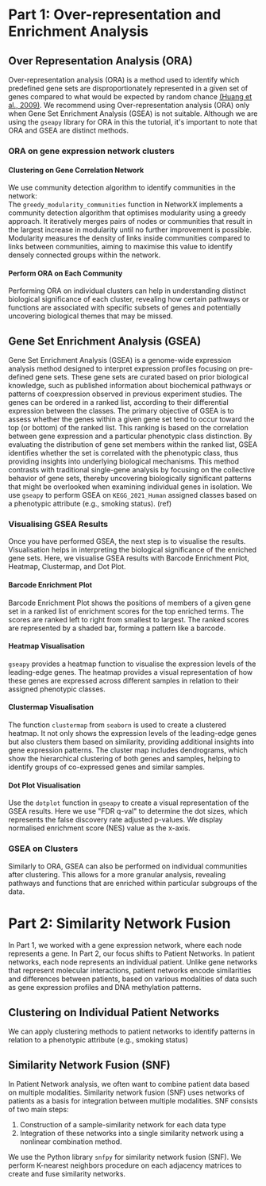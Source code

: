 # Part 1: Over-representation and Enrichment Analysis

## Over Representation Analysis (ORA)

Over-representation analysis (ORA) is a method used to identify which predefined gene sets are disproportionately represented in a given set of genes compared to what would be expected by random chance [(Huang et al., 2009)](https://www.ncbi.nlm.nih.gov/pmc/articles/PMC2615629/). We recommend using Over-representation analysis (ORA) only when Gene Set Enrichment Analysis (GSEA) is not suitable. Although we are using the `gseapy` library for ORA in this the tutorial, it's important to note that ORA and GSEA are distinct methods.

### ORA on gene expression network clusters

#### Clustering on Gene Correlation Network

We use community detection algorithm to identify communities in the network:
\
The `greedy_modularity_communities` function in NetworkX implements a community detection algorithm that optimises modularity using a greedy approach. It iteratively merges pairs of nodes or communities that result in the largest increase in modularity until no further improvement is possible. Modularity measures the density of links inside communities compared to links between communities, aiming to maximise this value to identify densely connected groups within the network.

#### Perform ORA on Each Community

Performing ORA on individual clusters can help in understanding distinct biological significance of each cluster, revealing how certain pathways or functions are associated with specific subsets of genes and potentially uncovering biological themes that may be missed.

## Gene Set Enrichment Analysis (GSEA)

Gene Set Enrichment Analysis (GSEA) is a genome-wide expression analysis method designed to interpret expression profiles focusing on pre-defined gene sets. These gene sets are curated based on prior biological knowledge, such as published information about biochemical pathways or patterns of coexpression observed in previous experiment studies. The genes can be ordered in a ranked list, according to their differential expression between the classes. The primary objective of GSEA is to assess whether the genes within a given gene set tend to occur toward the top (or bottom) of the ranked list. This ranking is based on the correlation between gene expression and a particular phenotypic class distinction. By evaluating the distribution of gene set members within the ranked list, GSEA identifies whether the set is correlated with the phenotypic class, thus providing insights into underlying biological mechanisms. This method contrasts with traditional single-gene analysis by focusing on the collective behavior of gene sets, thereby uncovering biologically significant patterns that might be overlooked when examining individual genes in isolation. We use `gseapy` to perform GSEA on `KEGG_2021_Human` assigned classes based on a phenotypic attribute (e.g., smoking status). (ref)

### Visualising GSEA Results

Once you have performed GSEA, the next step is to visualise the results. Visualisation helps in interpreting the biological significance of the enriched gene sets. Here, we visualise GSEA results with Barcode Enrichment Plot, Heatmap, Clustermap, and Dot Plot. 

#### Barcode Enrichment Plot

Barcode Enrichment Plot shows the positions of members of a given gene set in a ranked list of enrichment scores for the top enriched terms. The scores are ranked left to right from smallest to largest. The ranked scores are represented by a shaded bar, forming a pattern like a barcode. 

#### Heatmap Visualisation

`gseapy` provides a heatmap function to visualise the expression levels of the leading-edge genes. The heatmap provides a visual representation of how these genes are expressed across different samples in relation to their assigned phenotypic classes. 

#### Clustermap Visualisation

The function `clustermap` from `seaborn` is used to create a clustered heatmap. It not only shows the expression levels of the leading-edge genes but also clusters them based on similarity, providing additional insights into gene expression patterns. The cluster map includes dendrograms, which show the hierarchical clustering of both genes and samples, helping to identify groups of co-expressed genes and similar samples.

#### Dot Plot Visualisation

Use the `dotplot` function in `gseapy` to create a visual representation of the GSEA results. Here we use "FDR q-val" to determine the dot sizes, which represents the false discovery rate adjusted p-values. We display normalised enrichment score (NES) value as the x-axis.

### GSEA on Clusters

Similarly to ORA, GSEA can also be performed on individual communities after clustering. This allows for a more granular analysis, revealing pathways and functions that are enriched within particular subgroups of the data.

# Part 2: Similarity Network Fusion

In Part 1, we worked with a gene expression network, where each node represents a gene. In Part 2, our focus shifts to Patient Networks. In patient networks, each node represents an individual patient. Unlike gene networks that represent molecular interactions, patient networks encode similarities and differences between patients, based on various modalities of data such as gene expression profiles and DNA methylation patterns.

## Clustering on Individual Patient Networks

We can apply clustering methods to patient networks to identify patterns in relation to a phenotypic attribute (e.g., smoking status)

## Similarity Network Fusion (SNF)

In Patient Network analysis, we often want to combine patient data based on multiple modalities. Similarity network fusion (SNF) uses networks of patients as a basis for integration between multiple modalities. SNF consists of two main steps: 

1. Construction of a sample-similarity network for each data type 
2. Integration of these networks into a single similarity network using a nonlinear combination method.

We use the Python library `snfpy` for similarity network fusion (SNF). We perform K-nearest neighbors procedure on each adjacency matrices to create and fuse similarity networks. 